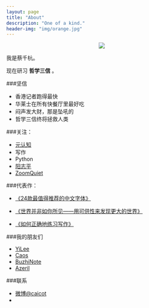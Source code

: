 ```yaml
---
layout: page
title: "About"
description: "One of a kind."
header-img: "img/orange.jpg"
---
```



<center>
    <p><img src="http://imgupload.playrohan.com/dontPortal/Image_Monster/1_005.gif" align="center"></p>
</center>

我是蔡千杭。

现在研习 **哲学三信** 。

###坚信


- 香港记者跑得最快
- 华莱士在所有快餐厅里最好吃 
- 闷声发大财，那是坠吼的
- 哲学三信终将拯救人类


###关注：


- [元认知](http://www.mesule.com/)
- 写作
- Python
- [阳志平](http://www.yangzhiping.com/)
- [ZoomQuiet](http://blog.zoomquiet.io/)




###代表作：

- [《24款最值得推荐的中文字体》](http://cnfeat.com/blog/2015/05/22/a-24-chinese-fonts/)

- [《世界并非如你所见——用可供性来发现更大的世界》](http://cnfeat.com/blog/2015/05/01/affordance/)

- [《如何正确地练习写作》](http://cnfeat.com/blog/2015/03/02/how-to-write/)


###我的朋友们

- [YiLee](http://yilee.me)
- [Caos](http://caos.me)
- [BuzhiNote](http://BuzhiNote.com)
- [Azeril](http://azeril.me)

###联系


- [微博@caicot](http://weibo.com/1196377937)
- 










